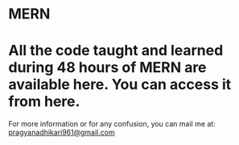 # MERN
# All the code taught and learned during 48 hours of MERN are available here. You can access it from here. 
For more information or for any confusion, you can mail me at: pragyanadhikari961@gmail.com
